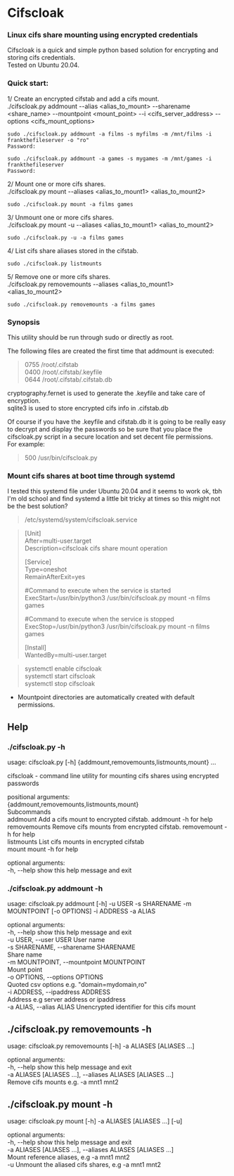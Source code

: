# Cifscloak
### Linux cifs share mounting using encrypted credentials

Cifscloak is a quick and simple python based solution for encrypting and storing cifs credentials.  
Tested on Ubuntu 20.04.

### Quick start:

1/ Create an encrypted cifstab and add a cifs mount.  
./cifscloak.py addmount --alias <alias_to_mount> --sharename <share_name> --mountpoint <mount_point> --i <cifs_server_address> --options <cifs_mount_options>

`sudo ./cifscloak.py addmount -a films -s myfilms -m /mnt/films -i frankthefileserver -o "ro"`  
`Password:`  

`sudo ./cifscloak.py addmount -a games -s mygames -m /mnt/games -i frankthefileserver`  
`Password:`

2/ Mount one or more cifs shares.  
./cifscloak.py mount --aliases <alias_to_mount1> <alias_to_mount2>

`sudo ./cifscloak.py mount -a films games`

3/ Unmount one or more cifs shares.  
./cifscloak.py mount -u --aliases <alias_to_mount1> <alias_to_mount2>

`sudo ./cifscloak.py -u -a films games`

4/ List cifs share aliases stored in the cifstab.  

`sudo ./cifscloak.py listmounts`

5/ Remove one or more cifs shares.  
./cifscloak.py removemounts --aliases <alias_to_mount1> <alias_to_mount2>

`sudo ./cifscloak.py removemounts -a films games`

### Synopsis
This utility should be run through sudo or directly as root.

The following files are created the first time that addmount is executed:  
> 0755 /root/.cifstab  
> 0400 /root/.cifstab/.keyfile  
> 0644 /root/.cifstab/.cifstab.db  

cryptography.fernet is used to generate the .keyfile and take care of encryption.  
sqlite3 is used to store encrypted cifs info in .cifstab.db

Of course if you have the .keyfile and cifstab.db it is going to be really easy to decrypt and display the passwords so be sure that you place the cifscloak.py script in a secure location and set decent file permissions.  
For example:  
> 500 /usr/bin/cifscloak.py

### Mount cifs shares at boot time through systemd
I tested this systemd file under Ubuntu 20.04 and it seems to work ok, tbh I'm old school and find systemd a little bit tricky at times so this might not be the best solution?

> /etc/systemd/system/cifscloak.service

> [Unit]  
> After=multi-user.target  
> Description=cifscloak cifs share mount operation  
> 
> [Service]  
> Type=oneshot  
> RemainAfterExit=yes  
>  
> #Command to execute when the service is started  
> ExecStart=/usr/bin/python3 /usr/bin/cifscloak.py mount -n films games  
>   
> #Command to execute when the service is stopped  
> ExecStop=/usr/bin/python3 /usr/bin/cifscloak.py mount -n films games  
>   
> [Install]  
> WantedBy=multi-user.target  

> systemctl enable cifscloak  
> systemctl start cifscloak  
> systemctl stop cifscloak  

* Mountpoint directories are automatically created with default permissions.

## Help
### ./cifscloak.py -h
usage: cifscloak.py [-h] {addmount,removemounts,listmounts,mount} ...

cifscloak - command line utility for mounting cifs shares using encrypted passwords

positional arguments:  
  {addmount,removemounts,listmounts,mount}  
                        Subcommands  
    addmount            Add a cifs mount to encrypted cifstab. addmount -h for help  
    removemounts        Remove cifs mounts from encrypted cifstab. removemount -h for help  
    listmounts          List cifs mounts in encrypted cifstab  
    mount               mount -h for help  

optional arguments:  
  -h, --help            show this help message and exit

### ./cifscloak.py addmount -h

usage: cifscloak.py addmount [-h] -u USER -s SHARENAME -m MOUNTPOINT [-o OPTIONS] -i ADDRESS -a ALIAS

optional arguments:  
  -h, --help            show this help message and exit  
  -u USER, --user USER  User name  
  -s SHARENAME, --sharename SHARENAME  
                        Share name  
  -m MOUNTPOINT, --mountpoint MOUNTPOINT  
                        Mount point  
  -o OPTIONS, --options OPTIONS  
                        Quoted csv options e.g. "domain=mydomain,ro"  
  -i ADDRESS, --ipaddress ADDRESS  
                        Address e.g server address or ipaddress  
  -a ALIAS, --alias ALIAS  Unencrypted identifier for this cifs mount  
 

## ./cifscloak.py removemounts -h

usage: cifscloak.py removemounts [-h] -a ALIASES [ALIASES ...]

optional arguments:  
  -h, --help            show this help message and exit  
  -a ALIASES [ALIASES ...], --aliases ALIASES [ALIASES ...]  
                        Remove cifs mounts e.g. -a mnt1 mnt2  

## ./cifscloak.py mount -h

usage: cifscloak.py mount [-h] -a ALIASES [ALIASES ...] [-u]

optional arguments:  
  -h, --help            show this help message and exit  
  -a ALIASES [ALIASES ...], --aliases ALIASES [ALIASES ...]  
                        Mount reference aliases, e.g -a mnt1 mnt2  
  -u                    Unmount the aliased cifs shares, e.g -a mnt1 mnt2  
